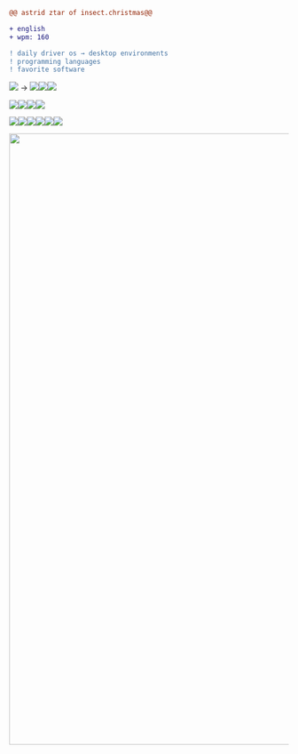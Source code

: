 ```diff
@@ astrid ztar of insect.christmas@@

+ english
+ wpm: 160

! daily driver os → desktop environments
! programming languages
! favorite software
```
<ul style="list-style: none; padding-left:0"><img src="https://img.shields.io/badge/Debian (GNU/Linux)-dc3232?style=for-the-badge&logo=debian&logoColor=white">
→ <img src="https://img.shields.io/badge/KDE%20Plasma-ff5bdb?style=for-the-badge&logo=KDE&logoColor=white"><img src="https://img.shields.io/badge/XFCE-ff5b81?style=for-the-badge&logo=xfce&logoColor=white"><img src="https://img.shields.io/badge/CLI-ff905b?style=for-the-badge&logo=debian&logoColor=white"></ul>

<ul style="list-style: none; padding-left:0"><img src="https://img.shields.io/badge/HTML-5fdb1e?style=for-the-badge&logo=html5&logoColor=white"><img src="https://img.shields.io/badge/CSS-239120?style=for-the-badge&logo=css3&logoColor=white"><img src="https://img.shields.io/badge/javascript-dc4e32?style=for-the-badge&logo=javascript&logoColor=white"><img src="https://img.shields.io/badge/python-3284dc?style=for-the-badge&logo=python&logoColor=white"></ul>

<ul style="list-style: none; padding-left:0"><img src="https://img.shields.io/badge/Krita-5f375f?style=for-the-badge&logo=krita&logoColor=white"><img src="https://img.shields.io/badge/kdenlive-375f56?style=for-the-badge&logo=kdenlive&logoColor=white"><img src="https://img.shields.io/badge/obs%20studio-373c5f?style=for-the-badge&logo=obsstudio&logoColor=white"><img src="https://img.shields.io/badge/audacity-3b19bc?style=for-the-badge&logo=audacity&logoColor=white"><img src="https://img.shields.io/badge/firefox-bc5219?style=for-the-badge&logo=firefox&logoColor=white"><img src="https://img.shields.io/badge/vlc-ef9b14?style=for-the-badge&logo=vlcmediaplayer&logoColor=white"></ul>

<img src="https://yt3.googleusercontent.com/5ET7oAiu-voY8RQpZ-D9dQ0LMnSIBbp9tKt4XPbEUEPLO0j9RWUQIKVahkJSqDyM1cBgntDD1w=w1060-fcrop64=1,00005a57ffffa5a8-k-c0xffffffff-no-nd-rj" width="1100">
